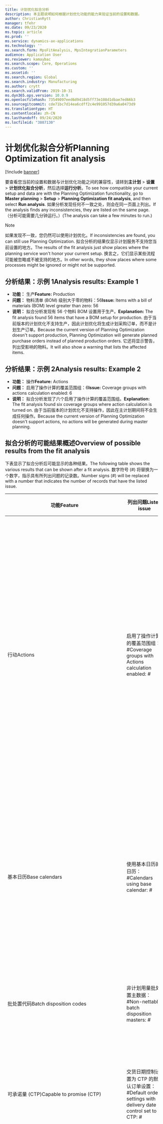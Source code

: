 ```yaml
---
title: 计划优化拟合分析
description: 本主题说明如何根据计划优化功能的能力来验证当前的设置和数据。
author: ChristianRytt
manager: tfehr
ms.date: 09/23/2020
ms.topic: article
ms.prod: ''
ms.service: dynamics-ax-applications
ms.technology: ''
ms.search.form: MpsFitAnalysis, MpsIntegrationParameters
audience: Application User
ms.reviewer: kamaybac
ms.search.scope: Core, Operations
ms.custom: ''
ms.assetid: ''
ms.search.region: Global
ms.search.industry: Manufacturing
ms.author: crytt
ms.search.validFrom: 2019-10-31
ms.dyn365.ops.version: 10.0.9
ms.openlocfilehash: 73549097eed6d9418d5ff73e108d1dbae7ed66b3
ms.sourcegitcommit: cde71bc7d14ea6cdff2c4e991057d39a6a0473d9
ms.translationtype: HT
ms.contentlocale: zh-CN
ms.lasthandoff: 09/24/2020
ms.locfileid: "3887130"
---
```

# <a name="planning-optimization-fit-analysis"></a><span data-ttu-id="8b7c4-103">计划优化拟合分析</span><span class="sxs-lookup"><span data-stu-id="8b7c4-103">Planning Optimization fit analysis</span></span>

[!include [banner](../../includes/banner.md)]

<span data-ttu-id="8b7c4-104">要查看您当前的设置和数据与计划优化功能之间的兼容性，请转到**主计划** \> **设置** \> **计划优化拟合分析**，然后选择**运行分析**。</span><span class="sxs-lookup"><span data-stu-id="8b7c4-104">To see how compatible your current setup and data are with the Planning Optimization functionality, go to **Master planning** \> **Setup** \> **Planning Optimization fit analysis**, and then select **Run analysis**.</span></span> <span data-ttu-id="8b7c4-105">如果分析发现任何不一致之处，则会在同一页面上列出。</span><span class="sxs-lookup"><span data-stu-id="8b7c4-105">If the analysis finds any inconsistencies, they are listed on the same page.</span></span> <span data-ttu-id="8b7c4-106">（分析可能需要几分钟运行。）</span><span class="sxs-lookup"><span data-stu-id="8b7c4-106">(The analysis can take a few minutes to run.)</span></span>

> [!NOTE]
> <span data-ttu-id="8b7c4-107">如果发现不一致，您仍然可以使用计划优化。</span><span class="sxs-lookup"><span data-stu-id="8b7c4-107">If inconsistencies are found, you can still use Planning Optimization.</span></span> <span data-ttu-id="8b7c4-108">拟合分析的结果仅显示计划服务不支持您当前设置的地方。</span><span class="sxs-lookup"><span data-stu-id="8b7c4-108">The results of the fit analysis just show places where the planning service won't honor your current setup.</span></span> <span data-ttu-id="8b7c4-109">换言之，它们显示某些流程可能被忽略或不被支持的地方。</span><span class="sxs-lookup"><span data-stu-id="8b7c4-109">In other words, they show places where some processes might be ignored or might not be supported.</span></span>

## <a name="analysis-results-example-1"></a><span data-ttu-id="8b7c4-110">分析结果：示例 1</span><span class="sxs-lookup"><span data-stu-id="8b7c4-110">Analysis results: Example 1</span></span>

- <span data-ttu-id="8b7c4-111">**功能：** 生产</span><span class="sxs-lookup"><span data-stu-id="8b7c4-111">**Feature:** Production</span></span>
- <span data-ttu-id="8b7c4-112">**问题：** 物料清单 (BOM) 级别大于零的物料：56</span><span class="sxs-lookup"><span data-stu-id="8b7c4-112">**Issue:** Items with a bill of materials (BOM) level greater than zero: 56</span></span>
- <span data-ttu-id="8b7c4-113">**说明：** 拟合分析发现有 56 个物料 BOM 设置用于生产。</span><span class="sxs-lookup"><span data-stu-id="8b7c4-113">**Explanation:** The fit analysis found 56 items that have a BOM setup for production.</span></span> <span data-ttu-id="8b7c4-114">由于当前版本的计划优化不支持生产，因此计划优化将生成计划采购订单，而不是计划生产订单。</span><span class="sxs-lookup"><span data-stu-id="8b7c4-114">Because the current version of Planning Optimization doesn't support production, Planning Optimization will generate planned purchase orders instead of planned production orders.</span></span> <span data-ttu-id="8b7c4-115">它还将显示警告，列出受影响的物料。</span><span class="sxs-lookup"><span data-stu-id="8b7c4-115">It will also show a warning that lists the affected items.</span></span>

## <a name="analysis-results-example-2"></a><span data-ttu-id="8b7c4-116">分析结果：示例 2</span><span class="sxs-lookup"><span data-stu-id="8b7c4-116">Analysis results: Example 2</span></span>

- <span data-ttu-id="8b7c4-117">**功能：** 操作</span><span class="sxs-lookup"><span data-stu-id="8b7c4-117">**Feature:** Actions</span></span>
- <span data-ttu-id="8b7c4-118">**问题：** 启用了操作计算的覆盖范围组：6</span><span class="sxs-lookup"><span data-stu-id="8b7c4-118">**Issue:** Coverage groups with actions calculation enabled: 6</span></span>
- <span data-ttu-id="8b7c4-119">**说明：** 拟合分析发现了六个启用了操作计算的覆盖范围组。</span><span class="sxs-lookup"><span data-stu-id="8b7c4-119">**Explanation:** The fit analysis found six coverage groups where action calculation is turned on.</span></span> <span data-ttu-id="8b7c4-120">由于当前版本的计划优化不支持操作，因此在主计划期间将不会生成任何操作。</span><span class="sxs-lookup"><span data-stu-id="8b7c4-120">Because the current version of Planning Optimization doesn't support actions, no actions will be generated during master planning.</span></span>

## <a name="overview-of-possible-results-from-the-fit-analysis"></a><span data-ttu-id="8b7c4-121">拟合分析的可能结果概述</span><span class="sxs-lookup"><span data-stu-id="8b7c4-121">Overview of possible results from the fit analysis</span></span>

<span data-ttu-id="8b7c4-122">下表显示了拟合分析后可能显示的各种结果。</span><span class="sxs-lookup"><span data-stu-id="8b7c4-122">The following table shows the various results that can be shown after a fit analysis.</span></span> <span data-ttu-id="8b7c4-123">数字符号 (_\#_) 将替换为一个数字，指示具有所列出问题的记录数。</span><span class="sxs-lookup"><span data-stu-id="8b7c4-123">Number signs (_\#_) will be replaced with a number that indicates the number of records that have the listed issue.</span></span>

| <span data-ttu-id="8b7c4-124">功能</span><span class="sxs-lookup"><span data-stu-id="8b7c4-124">Feature</span></span> | <span data-ttu-id="8b7c4-125">列出问题</span><span class="sxs-lookup"><span data-stu-id="8b7c4-125">Listed issue</span></span> | <span data-ttu-id="8b7c4-126">摘要</span><span class="sxs-lookup"><span data-stu-id="8b7c4-126">Explanation</span></span> | <span data-ttu-id="8b7c4-127">预期可用性</span><span class="sxs-lookup"><span data-stu-id="8b7c4-127">Expected availability</span></span> |
| --- | --- | --- | --- |
| <span data-ttu-id="8b7c4-128">行动</span><span class="sxs-lookup"><span data-stu-id="8b7c4-128">Actions</span></span> | <span data-ttu-id="8b7c4-129">启用了操作计算的覆盖范围组：_\#_</span><span class="sxs-lookup"><span data-stu-id="8b7c4-129">Coverage groups with Actions calculation enabled: _\#_</span></span> | <span data-ttu-id="8b7c4-130">此功能待定。</span><span class="sxs-lookup"><span data-stu-id="8b7c4-130">This feature is pending.</span></span> <span data-ttu-id="8b7c4-131">当前，无论此设置如何，启用计划优化后都不会在主计划期间生成操作。</span><span class="sxs-lookup"><span data-stu-id="8b7c4-131">Currently, actions aren't generated during master planning when Planning Optimization is enabled, regardless of this setting.</span></span> <span data-ttu-id="8b7c4-132">操作的主要目的是建议对现有订单进行的更改。</span><span class="sxs-lookup"><span data-stu-id="8b7c4-132">The main purpose of actions is to suggest changes to existing orders.</span></span> <span data-ttu-id="8b7c4-133">评估是否在您的业务流程中主动执行了操作，或者与订单相关的延迟信息是否足够。</span><span class="sxs-lookup"><span data-stu-id="8b7c4-133">Evaluate if actions are actively applied as part of your business processes or if the delay information related to the orders is sufficient.</span></span> | <span data-ttu-id="8b7c4-134">2021 年 10 月</span><span class="sxs-lookup"><span data-stu-id="8b7c4-134">October 2021</span></span> |
| <span data-ttu-id="8b7c4-135">基本日历</span><span class="sxs-lookup"><span data-stu-id="8b7c4-135">Base calendars</span></span> | <span data-ttu-id="8b7c4-136">使用基本日历的日历：_\#_</span><span class="sxs-lookup"><span data-stu-id="8b7c4-136">Calendars using base calendar: _\#_</span></span> | <span data-ttu-id="8b7c4-137">此功能待定。</span><span class="sxs-lookup"><span data-stu-id="8b7c4-137">This feature is pending.</span></span> <span data-ttu-id="8b7c4-138">当前，启用计划优化后将忽略基本日历。</span><span class="sxs-lookup"><span data-stu-id="8b7c4-138">Currently, the base calendar is ignored when Planning Optimization is enabled.</span></span> <span data-ttu-id="8b7c4-139">评估您的业务流程是否需要基本日历，或者日历中的直接设置是否足够。</span><span class="sxs-lookup"><span data-stu-id="8b7c4-139">Evaluate if the base calendar is needed for your business processes or if direct setup in calendars is sufficient.</span></span> | <span data-ttu-id="8b7c4-140">2021 年 4 月</span><span class="sxs-lookup"><span data-stu-id="8b7c4-140">April 2021</span></span> | 
| <span data-ttu-id="8b7c4-141">批处置代码</span><span class="sxs-lookup"><span data-stu-id="8b7c4-141">Batch disposition codes</span></span> | <span data-ttu-id="8b7c4-142">非计划用量批处置主数据：_\#_</span><span class="sxs-lookup"><span data-stu-id="8b7c4-142">Non-nettable batch disposition masters: _\#_</span></span> | <span data-ttu-id="8b7c4-143">此功能待定。</span><span class="sxs-lookup"><span data-stu-id="8b7c4-143">This feature is pending.</span></span> <span data-ttu-id="8b7c4-144">当前，启用计划优化后将忽略批处置代码。</span><span class="sxs-lookup"><span data-stu-id="8b7c4-144">Currently, batch disposition codes are ignored when Planning Optimization is enabled.</span></span> | <span data-ttu-id="8b7c4-145">2021 年 10 月</span><span class="sxs-lookup"><span data-stu-id="8b7c4-145">October 2021</span></span> |
| <span data-ttu-id="8b7c4-146">可承诺量 (CTP)</span><span class="sxs-lookup"><span data-stu-id="8b7c4-146">Capable to promise (CTP)</span></span> | <span data-ttu-id="8b7c4-147">交货日期控制设置为 CTP 的默认订单设置：_\#_</span><span class="sxs-lookup"><span data-stu-id="8b7c4-147">Default order settings with delivery date control set to CTP: _\#_</span></span> | <span data-ttu-id="8b7c4-148">此功能待定。</span><span class="sxs-lookup"><span data-stu-id="8b7c4-148">This feature is pending.</span></span> <span data-ttu-id="8b7c4-149">当前，无论此设置如何，启用计划优化后都会忽略 CTP。</span><span class="sxs-lookup"><span data-stu-id="8b7c4-149">Currently, CTP is ignored when Planning Optimization is enabled, regardless of this setting.</span></span> | <span data-ttu-id="8b7c4-150">2021 年 10 月</span><span class="sxs-lookup"><span data-stu-id="8b7c4-150">October 2021</span></span> |
| <span data-ttu-id="8b7c4-151">将静态计划复制到动态计划</span><span class="sxs-lookup"><span data-stu-id="8b7c4-151">Copy static to dynamic plan</span></span> | <span data-ttu-id="8b7c4-152">针对主计划参数启用了将静态计划复制到动态计划。</span><span class="sxs-lookup"><span data-stu-id="8b7c4-152">Copy of static to dynamic plan is enabled on the master planning parameters.</span></span> | <span data-ttu-id="8b7c4-153">无论此设置如何，计划优化都不会将静态计划复制到动态计划。</span><span class="sxs-lookup"><span data-stu-id="8b7c4-153">Planning Optimization doesn't copy the static plan to the dynamic plan, regardless of this setting.</span></span> <span data-ttu-id="8b7c4-154">通常，由于计划优化提供的速度和完全重新生成，此概念关系不大。</span><span class="sxs-lookup"><span data-stu-id="8b7c4-154">In general, this concept is less relevant because of the speed and complete regeneration that Planning Optimization provides.</span></span> <span data-ttu-id="8b7c4-155">如果使用两个或多个计划，则应为每个计划触发主计划。</span><span class="sxs-lookup"><span data-stu-id="8b7c4-155">If two or more plans are used, master planning should be triggered for each plan.</span></span> | <span data-ttu-id="8b7c4-156">2021 年 10 月</span><span class="sxs-lookup"><span data-stu-id="8b7c4-156">October 2021</span></span> |
| <span data-ttu-id="8b7c4-157">确认</span><span class="sxs-lookup"><span data-stu-id="8b7c4-157">Firming</span></span> | <span data-ttu-id="8b7c4-158">设置了自动固定时限的覆盖范围组：_\#_</span><span class="sxs-lookup"><span data-stu-id="8b7c4-158">Coverage groups with auto firming time fence set: _\#_</span></span> | <span data-ttu-id="8b7c4-159">在版本 10.0.7 及更高版本中，在完成主计划后，作为单独的确认批处理作业支持确认（前提是在[功能管理](../../../fin-ops-core/fin-ops/get-started/feature-management/feature-management-overview.md)中启用了_计划优化自动确认_功能）。</span><span class="sxs-lookup"><span data-stu-id="8b7c4-159">In version 10.0.7 and later, firming is supported as a separate firming batch job after master planning is completed (provided the _Auto-firming for Planning Optimization_ feature has been enabled in [feature management](../../../fin-ops-core/fin-ops/get-started/feature-management/feature-management-overview.md)).</span></span> <span data-ttu-id="8b7c4-160">请注意，计划优化的自动确认基于订单日期（开始日期），而不是需求日期（结束日期）。</span><span class="sxs-lookup"><span data-stu-id="8b7c4-160">Note that auto firming for Planning Optimization is based on the order date (start date), not the requirement date (end date).</span></span> <span data-ttu-id="8b7c4-161">此行为可确保计划订单的确认在到期时间发生，而不必在确认时限内包括提前期。</span><span class="sxs-lookup"><span data-stu-id="8b7c4-161">This behavior ensures that firming of planned orders occurs in due time, without having to include lead time in the firming time fence.</span></span> | <span data-ttu-id="8b7c4-162">受支持</span><span class="sxs-lookup"><span data-stu-id="8b7c4-162">Supported</span></span> |
| <span data-ttu-id="8b7c4-163">确认</span><span class="sxs-lookup"><span data-stu-id="8b7c4-163">Firming</span></span> | <span data-ttu-id="8b7c4-164">设置了自动固定的物料覆盖范围记录：_\#_</span><span class="sxs-lookup"><span data-stu-id="8b7c4-164">Item coverage records with auto firming set: _\#_</span></span> | <span data-ttu-id="8b7c4-165">在版本 10.0.7 及更高版本中，在完成主计划后，作为单独的确认批处理作业支持自动确认（前提是在[功能管理](../../../fin-ops-core/fin-ops/get-started/feature-management/feature-management-overview.md)中启用了_计划优化自动确认_功能）。</span><span class="sxs-lookup"><span data-stu-id="8b7c4-165">In version 10.0.7 and later, auto firming is supported as a separate firming batch job after master planning is completed (provided the _Auto-firming for Planning Optimization_ feature has been enabled in [feature management](../../../fin-ops-core/fin-ops/get-started/feature-management/feature-management-overview.md)).</span></span> <span data-ttu-id="8b7c4-166">请注意，计划优化的自动确认基于订单日期（开始日期），而不是需求日期（结束日期）。</span><span class="sxs-lookup"><span data-stu-id="8b7c4-166">Note that auto firming for Planning Optimization is based on the order date (start date), not the requirement date (end date).</span></span> <span data-ttu-id="8b7c4-167">此行为可确保计划订单的确认在到期时间发生，而不必在确认时限内包括提前期。</span><span class="sxs-lookup"><span data-stu-id="8b7c4-167">This behavior ensures that firming of planned orders occurs in due time, without having to include lead time in the firming time fence.</span></span> | <span data-ttu-id="8b7c4-168">受支持</span><span class="sxs-lookup"><span data-stu-id="8b7c4-168">Supported</span></span> |
| <span data-ttu-id="8b7c4-169">确认</span><span class="sxs-lookup"><span data-stu-id="8b7c4-169">Firming</span></span> | <span data-ttu-id="8b7c4-170">设置了自动固定的主计划：_\#_</span><span class="sxs-lookup"><span data-stu-id="8b7c4-170">Master plans with auto firming set: _\#_</span></span> | <span data-ttu-id="8b7c4-171">在版本 10.0.7 及更高版本中，在完成主计划后，作为单独的确认批处理作业支持自动确认（前提是在[功能管理](../../../fin-ops-core/fin-ops/get-started/feature-management/feature-management-overview.md)中启用了_计划优化自动确认_功能）。</span><span class="sxs-lookup"><span data-stu-id="8b7c4-171">In version 10.0.7 and later, auto firming is supported as a separate firming batch job after master planning is completed (provided the _Auto-firming for Planning Optimization_ feature has been enabled in [feature management](../../../fin-ops-core/fin-ops/get-started/feature-management/feature-management-overview.md)).</span></span> <span data-ttu-id="8b7c4-172">请注意，计划优化的自动确认基于订单日期（开始日期），而不是需求日期（结束日期）。</span><span class="sxs-lookup"><span data-stu-id="8b7c4-172">Note that auto firming for Planning Optimization is based on the order date (start date), not the requirement date (end date).</span></span> <span data-ttu-id="8b7c4-173">此行为可确保计划订单的确认在到期时间发生，而不必在确认时限内包括提前期。</span><span class="sxs-lookup"><span data-stu-id="8b7c4-173">This behavior ensures that firming of planned orders occurs in due time, without having to include lead time in the firming time fence.</span></span> | <span data-ttu-id="8b7c4-174">受支持</span><span class="sxs-lookup"><span data-stu-id="8b7c4-174">Supported</span></span> |
| <span data-ttu-id="8b7c4-175">FitAnalysisPlanningItems</span><span class="sxs-lookup"><span data-stu-id="8b7c4-175">FitAnalysisPlanningItems</span></span> | <span data-ttu-id="8b7c4-176">计划物料：_\#_</span><span class="sxs-lookup"><span data-stu-id="8b7c4-176">Planning Items: _\#_</span></span> | <span data-ttu-id="8b7c4-177">此功能待定。</span><span class="sxs-lookup"><span data-stu-id="8b7c4-177">This feature is pending.</span></span> <span data-ttu-id="8b7c4-178">当前，启用计划优化后，计划物料的处理与常规物料一样。</span><span class="sxs-lookup"><span data-stu-id="8b7c4-178">Currently, planning items are handled like regular items when Planning Optimization is enabled.</span></span> | <span data-ttu-id="8b7c4-179">2021 年 10 月</span><span class="sxs-lookup"><span data-stu-id="8b7c4-179">October 2021</span></span> |
| <span data-ttu-id="8b7c4-180">预测</span><span class="sxs-lookup"><span data-stu-id="8b7c4-180">Forecast</span></span> | <span data-ttu-id="8b7c4-181">启用了“包括内部公司订单”的覆盖范围组：_\#_</span><span class="sxs-lookup"><span data-stu-id="8b7c4-181">Coverage groups with "Include intercompany orders" enabled: _\#_</span></span> | <span data-ttu-id="8b7c4-182">此功能待定。</span><span class="sxs-lookup"><span data-stu-id="8b7c4-182">This feature is pending.</span></span> <span data-ttu-id="8b7c4-183">当前，无论此设置如何，启用计划优化后主计划都不包括下游计划需求。</span><span class="sxs-lookup"><span data-stu-id="8b7c4-183">Currently, master planning doesn't include downstream planned demand when Planning Optimization is enabled, regardless of this setting.</span></span> <span data-ttu-id="8b7c4-184">请注意，已下达/确认的订单仍可与常规内部公司功能一起使用，将覆盖大多数情况。</span><span class="sxs-lookup"><span data-stu-id="8b7c4-184">Note that released/firmed orders still work with the regular intercompany functionality and will cover most scenarios.</span></span> | <span data-ttu-id="8b7c4-185">2020 年 10 月</span><span class="sxs-lookup"><span data-stu-id="8b7c4-185">October 2020</span></span> |
| <span data-ttu-id="8b7c4-186">预测</span><span class="sxs-lookup"><span data-stu-id="8b7c4-186">Forecast</span></span> | <span data-ttu-id="8b7c4-187">“预测减少依据”设置为与“订单”不同的值的覆盖范围组：_\#_</span><span class="sxs-lookup"><span data-stu-id="8b7c4-187">Coverage groups with "Reduce forecast by" setting set to a value different than "Orders": _\#_</span></span> | <span data-ttu-id="8b7c4-188">默认情况下，无论此设置如何，计划优化都会对订单使用“预测减少依据”。</span><span class="sxs-lookup"><span data-stu-id="8b7c4-188">By default, Planning Optimization uses "Reduce forecast by" for orders, regardless of this setting.</span></span> | <span data-ttu-id="8b7c4-189">2020 年 10 月</span><span class="sxs-lookup"><span data-stu-id="8b7c4-189">October 2020</span></span> |
| <span data-ttu-id="8b7c4-190">预测</span><span class="sxs-lookup"><span data-stu-id="8b7c4-190">Forecast</span></span> | <span data-ttu-id="8b7c4-191">具有子模型的预测模型：_\#_</span><span class="sxs-lookup"><span data-stu-id="8b7c4-191">Forecast models with sub models: _\#_</span></span> | <span data-ttu-id="8b7c4-192">此功能待定。</span><span class="sxs-lookup"><span data-stu-id="8b7c4-192">This feature is pending.</span></span> <span data-ttu-id="8b7c4-193">当前，启用计划优化后，不支持使用子模型的预测。</span><span class="sxs-lookup"><span data-stu-id="8b7c4-193">Currently, forecasts that use sub-models aren't supported when Planning Optimization is enabled.</span></span> <span data-ttu-id="8b7c4-194">无论此设置如何，都将忽略。</span><span class="sxs-lookup"><span data-stu-id="8b7c4-194">They will be ignored, regardless of this setting.</span></span> | <span data-ttu-id="8b7c4-195">2021 年 4 月</span><span class="sxs-lookup"><span data-stu-id="8b7c4-195">April 2021</span></span> |
| <span data-ttu-id="8b7c4-196">预测</span><span class="sxs-lookup"><span data-stu-id="8b7c4-196">Forecast</span></span> | <span data-ttu-id="8b7c4-197">启用了“包括供应预测”的主计划：_\#_</span><span class="sxs-lookup"><span data-stu-id="8b7c4-197">Master plans with "Include supply forecast" enabled: _\#_</span></span> | <span data-ttu-id="8b7c4-198">此功能待定。</span><span class="sxs-lookup"><span data-stu-id="8b7c4-198">This feature is pending.</span></span> <span data-ttu-id="8b7c4-199">当前，启用计划优化后，不支持供应预测。</span><span class="sxs-lookup"><span data-stu-id="8b7c4-199">Currently, supply forecasts aren't supported when Planning Optimization is enabled.</span></span> <span data-ttu-id="8b7c4-200">无论此设置如何，都将忽略。</span><span class="sxs-lookup"><span data-stu-id="8b7c4-200">They will be ignored, regardless of this setting.</span></span> | <span data-ttu-id="8b7c4-201">2021 年 10 月</span><span class="sxs-lookup"><span data-stu-id="8b7c4-201">October 2021</span></span> |
| <span data-ttu-id="8b7c4-202">锁定时限</span><span class="sxs-lookup"><span data-stu-id="8b7c4-202">Freeze time fence</span></span> | <span data-ttu-id="8b7c4-203">设置了锁定时限的覆盖范围组：_\#_</span><span class="sxs-lookup"><span data-stu-id="8b7c4-203">Coverage groups with freeze time fence set: _\#_</span></span> | <span data-ttu-id="8b7c4-204">锁定时限不常使用，目前没有计划将其包含在内用于计划优化。</span><span class="sxs-lookup"><span data-stu-id="8b7c4-204">The freeze time fence isn't often used, and there are currently no plans to include it for Planning Optimization.</span></span> <span data-ttu-id="8b7c4-205">当前，无论此设置如何，启用计划优化后都会忽略锁定时限设置。</span><span class="sxs-lookup"><span data-stu-id="8b7c4-205">Currently, the freeze time fence setup is ignored when Planning Optimization is enabled, regardless of this setting.</span></span> | <span data-ttu-id="8b7c4-206">无</span><span class="sxs-lookup"><span data-stu-id="8b7c4-206">N/A</span></span> |
| <span data-ttu-id="8b7c4-207">锁定时限</span><span class="sxs-lookup"><span data-stu-id="8b7c4-207">Freeze time fence</span></span> | <span data-ttu-id="8b7c4-208">设置了锁定时限的物料覆盖范围记录：_\#_</span><span class="sxs-lookup"><span data-stu-id="8b7c4-208">Item coverage records with freeze time fence set: _\#_</span></span> | <span data-ttu-id="8b7c4-209">锁定时限不常使用，目前没有计划将其包含在内用于计划优化。</span><span class="sxs-lookup"><span data-stu-id="8b7c4-209">The freeze time fence isn't often used, and there are currently no plans to include it for Planning Optimization.</span></span> <span data-ttu-id="8b7c4-210">当前，无论此设置如何，启用计划优化后都会忽略锁定时限设置。</span><span class="sxs-lookup"><span data-stu-id="8b7c4-210">Currently, the freeze time fence setup is ignored when Planning Optimization is enabled, regardless of this setting.</span></span> | <span data-ttu-id="8b7c4-211">无</span><span class="sxs-lookup"><span data-stu-id="8b7c4-211">N/A</span></span> |
| <span data-ttu-id="8b7c4-212">锁定时限</span><span class="sxs-lookup"><span data-stu-id="8b7c4-212">Freeze time fence</span></span> | <span data-ttu-id="8b7c4-213">设置了锁定时限的主计划：_\#_</span><span class="sxs-lookup"><span data-stu-id="8b7c4-213">Master plans with freeze time fence set: _\#_</span></span> | <span data-ttu-id="8b7c4-214">锁定时限不常使用，目前没有计划将其包含在内用于计划优化。</span><span class="sxs-lookup"><span data-stu-id="8b7c4-214">The freeze time fence isn't often used, and there are currently no plans to include it for Planning Optimization.</span></span> <span data-ttu-id="8b7c4-215">当前，无论此设置如何，启用计划优化后都会忽略锁定时限设置。</span><span class="sxs-lookup"><span data-stu-id="8b7c4-215">Currently, the freeze time fence setup is ignored when Planning Optimization is enabled, regardless of this setting.</span></span> | <span data-ttu-id="8b7c4-216">无</span><span class="sxs-lookup"><span data-stu-id="8b7c4-216">N/A</span></span> |
| <span data-ttu-id="8b7c4-217">内部公司</span><span class="sxs-lookup"><span data-stu-id="8b7c4-217">Intercompany</span></span> | <span data-ttu-id="8b7c4-218">包括计划的下游需求的主计划：_\#_</span><span class="sxs-lookup"><span data-stu-id="8b7c4-218">Master plans including planned downstream demand: _\#_</span></span> | <span data-ttu-id="8b7c4-219">此功能待定。</span><span class="sxs-lookup"><span data-stu-id="8b7c4-219">This feature is pending.</span></span> <span data-ttu-id="8b7c4-220">当前，无论此设置如何，启用计划优化后主计划都不包括下游计划需求。</span><span class="sxs-lookup"><span data-stu-id="8b7c4-220">Currently, master planning doesn't include downstream planned demand when Planning Optimization is enabled, regardless of this setting.</span></span> <span data-ttu-id="8b7c4-221">请注意，已下达/确认的订单仍可与一般内部公司功能一起使用，将覆盖大多数情况。</span><span class="sxs-lookup"><span data-stu-id="8b7c4-221">Note that released/firmed orders still work with the normal intercompany functionality and will cover most scenarios.</span></span> | <span data-ttu-id="8b7c4-222">2020 年 10 月</span><span class="sxs-lookup"><span data-stu-id="8b7c4-222">October 2020</span></span> |
| <span data-ttu-id="8b7c4-223">看板</span><span class="sxs-lookup"><span data-stu-id="8b7c4-223">Kanban</span></span> | <span data-ttu-id="8b7c4-224">具有计划的看板订单类型的物料覆盖范围记录：_\#_</span><span class="sxs-lookup"><span data-stu-id="8b7c4-224">Item coverage records with planned order type kanban: _\#_</span></span> | <span data-ttu-id="8b7c4-225">此功能待定。</span><span class="sxs-lookup"><span data-stu-id="8b7c4-225">This feature is pending.</span></span> <span data-ttu-id="8b7c4-226">当前，启用计划优化后，将忽略设置为看板的物料覆盖范围。</span><span class="sxs-lookup"><span data-stu-id="8b7c4-226">Currently, item coverage that is set to kanban will be ignored when Planning Optimization is enabled.</span></span> <span data-ttu-id="8b7c4-227">看板计划订单类型将在主计划期间创建警告，并将创建计划采购订单来满足相关需求。</span><span class="sxs-lookup"><span data-stu-id="8b7c4-227">The kanban planned order type will create a warning during master planning, and planned purchase orders will be created to cover the related demand.</span></span> | <span data-ttu-id="8b7c4-228">2021 年 10 月</span><span class="sxs-lookup"><span data-stu-id="8b7c4-228">October 2021</span></span> |
| <span data-ttu-id="8b7c4-229">看板</span><span class="sxs-lookup"><span data-stu-id="8b7c4-229">Kanban</span></span> | <span data-ttu-id="8b7c4-230">具有默认的看板订单类型的物料：_\#_</span><span class="sxs-lookup"><span data-stu-id="8b7c4-230">Items with default order type kanban: _\#_</span></span> | <span data-ttu-id="8b7c4-231">当前，启用计划优化后，将忽略设置为看板的默认订单类型。</span><span class="sxs-lookup"><span data-stu-id="8b7c4-231">Currently, a default order type that is set to kanban will be ignored when Planning Optimization is enabled.</span></span> <span data-ttu-id="8b7c4-232">看板默认订单类型将在主计划期间创建警告，并将创建计划采购订单来满足相关需求。</span><span class="sxs-lookup"><span data-stu-id="8b7c4-232">The kanban default order type will create a warning during master planning, and planned purchase orders will be created to cover the related demand.</span></span> | <span data-ttu-id="8b7c4-233">2021 年 10 月</span><span class="sxs-lookup"><span data-stu-id="8b7c4-233">October 2021</span></span> |
| <span data-ttu-id="8b7c4-234">产品生命周期状态</span><span class="sxs-lookup"><span data-stu-id="8b7c4-234">Product lifecycle state</span></span>   | <span data-ttu-id="8b7c4-235">产品生命周期状态对于计划无效：_\#_</span><span class="sxs-lookup"><span data-stu-id="8b7c4-235">Product lifecycle states not active for planning: _\#_</span></span> | <span data-ttu-id="8b7c4-236">这是一项待定功能。</span><span class="sxs-lookup"><span data-stu-id="8b7c4-236">This is a pending feature.</span></span> <span data-ttu-id="8b7c4-237">当前，启用 Planning Optimization 后，产品生命周期状态会被忽略。</span><span class="sxs-lookup"><span data-stu-id="8b7c4-237">Currently the Product lifecycle state is ignored with Planning Optimization enabled.</span></span> <span data-ttu-id="8b7c4-238">您可以调整计划级别产品筛选器，以避免包括针对计划禁用了产品生命周期状态的产品。</span><span class="sxs-lookup"><span data-stu-id="8b7c4-238">You can adjust the plan level product filter to avoid including products where product lifecycle state is disabled for planning.</span></span> | <span data-ttu-id="8b7c4-239">2020 年 10 月</span><span class="sxs-lookup"><span data-stu-id="8b7c4-239">October 2020</span></span> |
| <span data-ttu-id="8b7c4-240">生产</span><span class="sxs-lookup"><span data-stu-id="8b7c4-240">Production</span></span> | <span data-ttu-id="8b7c4-241">具有舍入或多个设置的物料清单行：_\#_</span><span class="sxs-lookup"><span data-stu-id="8b7c4-241">BOM lines with rounding or multiple setup: _\#_</span></span> | <span data-ttu-id="8b7c4-242">此功能待定。</span><span class="sxs-lookup"><span data-stu-id="8b7c4-242">This feature is pending.</span></span> <span data-ttu-id="8b7c4-243">当前，无论此设置如何，在启用计划优化后，物料清单行上的舍入和多个设置都将被忽略。</span><span class="sxs-lookup"><span data-stu-id="8b7c4-243">Currently, rounding and multiple setups are ignored on BOM lines when Planning Optimization is enabled, regardless of this setting.</span></span> | <span data-ttu-id="8b7c4-244">2021 年 4 月</span><span class="sxs-lookup"><span data-stu-id="8b7c4-244">April 2021</span></span> |
| <span data-ttu-id="8b7c4-245">生产</span><span class="sxs-lookup"><span data-stu-id="8b7c4-245">Production</span></span> | <span data-ttu-id="8b7c4-246">具有配方度量的物料清单/配方行：_\#_</span><span class="sxs-lookup"><span data-stu-id="8b7c4-246">BOM/formula lines with formula measurement: _\#_</span></span> | <span data-ttu-id="8b7c4-247">此功能待定。</span><span class="sxs-lookup"><span data-stu-id="8b7c4-247">This feature is pending.</span></span> <span data-ttu-id="8b7c4-248">当前，无论此设置如何，在启用计划优化后，物料清单和配方行上的配方度量都将被忽略。</span><span class="sxs-lookup"><span data-stu-id="8b7c4-248">Currently, formula measurement is ignored on BOM and formula lines when Planning Optimization is enabled, regardless of this setting.</span></span> | <span data-ttu-id="8b7c4-249">2021 年 10 月</span><span class="sxs-lookup"><span data-stu-id="8b7c4-249">October 2021</span></span> |
| <span data-ttu-id="8b7c4-250">生产</span><span class="sxs-lookup"><span data-stu-id="8b7c4-250">Production</span></span> | <span data-ttu-id="8b7c4-251">具有物料替换的物料清单/配方行(计划组)：_\#_</span><span class="sxs-lookup"><span data-stu-id="8b7c4-251">BOM/formula lines with item substitution (plan groups): _\#_</span></span> | <span data-ttu-id="8b7c4-252">此功能待定。</span><span class="sxs-lookup"><span data-stu-id="8b7c4-252">This feature is pending.</span></span> <span data-ttu-id="8b7c4-253">当前，无论此设置如何，在启用计划优化后，物料清单和配方行上的物料替换（计划组）都将被忽略。</span><span class="sxs-lookup"><span data-stu-id="8b7c4-253">Currently, item substitution (plan groups) is ignored on BOM and formula lines when Planning Optimization is enabled, regardless of this setting.</span></span> | <span data-ttu-id="8b7c4-254">2021 年 10 月</span><span class="sxs-lookup"><span data-stu-id="8b7c4-254">October 2021</span></span> |
| <span data-ttu-id="8b7c4-255">生产</span><span class="sxs-lookup"><span data-stu-id="8b7c4-255">Production</span></span> | <span data-ttu-id="8b7c4-256">具有负数量的物料清单/配方行：_\#_</span><span class="sxs-lookup"><span data-stu-id="8b7c4-256">BOM/formula lines with negative quantity: _\#_</span></span> | <span data-ttu-id="8b7c4-257">此功能待定。</span><span class="sxs-lookup"><span data-stu-id="8b7c4-257">This feature is pending.</span></span> <span data-ttu-id="8b7c4-258">启用计划优化后，具有负数量的物料清单和配方行将包括在内且数量为 0（零），并将发出警告。</span><span class="sxs-lookup"><span data-stu-id="8b7c4-258">BOM and formula lines that have negative quantity will be included with a quantity of 0 (zero) and a warning will be issued when Planning Optimization is enabled.</span></span> <span data-ttu-id="8b7c4-259">更新主数据以避免触发警告。</span><span class="sxs-lookup"><span data-stu-id="8b7c4-259">Update master data to avoid warnings.</span></span> | <span data-ttu-id="8b7c4-260">2021 年 10 月</span><span class="sxs-lookup"><span data-stu-id="8b7c4-260">October 2021</span></span> |
| <span data-ttu-id="8b7c4-261">生产</span><span class="sxs-lookup"><span data-stu-id="8b7c4-261">Production</span></span> | <span data-ttu-id="8b7c4-262">具有资源消耗量的物料清单/配方行：_\#_</span><span class="sxs-lookup"><span data-stu-id="8b7c4-262">BOM/formula lines with resource consumption: _\#_</span></span> | <span data-ttu-id="8b7c4-263">此功能待定。</span><span class="sxs-lookup"><span data-stu-id="8b7c4-263">This feature is pending.</span></span> <span data-ttu-id="8b7c4-264">当前，启用计划优化后，将忽略具有资源消耗量的物料清单和配方行。</span><span class="sxs-lookup"><span data-stu-id="8b7c4-264">Currently, BOM and formula lines that have resource consumption are ignored when Planning Optimization is enabled.</span></span> <span data-ttu-id="8b7c4-265">支持此功能后，物料要求将设置为生产开始日期。</span><span class="sxs-lookup"><span data-stu-id="8b7c4-265">When this feature is supported, the material requirement will be set to the production start date.</span></span> <span data-ttu-id="8b7c4-266">在支持此功能之前，不会为标有资源消耗标志的物料生成要求。</span><span class="sxs-lookup"><span data-stu-id="8b7c4-266">Until this feature is supported, requirements will not be generated for materials that are marked with a resource consumption flag.</span></span> | <span data-ttu-id="8b7c4-267">2021 年 4 月</span><span class="sxs-lookup"><span data-stu-id="8b7c4-267">April 2021</span></span> |
| <span data-ttu-id="8b7c4-268">生产</span><span class="sxs-lookup"><span data-stu-id="8b7c4-268">Production</span></span> | <span data-ttu-id="8b7c4-269">具有步骤消耗量的物料清单/配方行：_\#_</span><span class="sxs-lookup"><span data-stu-id="8b7c4-269">BOM/formula lines with step consumption: _\#_</span></span> | <span data-ttu-id="8b7c4-270">此功能待定。</span><span class="sxs-lookup"><span data-stu-id="8b7c4-270">This feature is pending.</span></span> <span data-ttu-id="8b7c4-271">当前，启用计划优化后，将忽略物料清单和配方行上的步骤消耗量。</span><span class="sxs-lookup"><span data-stu-id="8b7c4-271">Currently, step consumption is ignored on BOM and formula lines when Planning Optimization is enabled.</span></span> | <span data-ttu-id="8b7c4-272">2021 年 10 月</span><span class="sxs-lookup"><span data-stu-id="8b7c4-272">October 2021</span></span> |
| <span data-ttu-id="8b7c4-273">生产</span><span class="sxs-lookup"><span data-stu-id="8b7c4-273">Production</span></span> | <span data-ttu-id="8b7c4-274">定义了固定损耗或可变损耗的物料清单：_\#_</span><span class="sxs-lookup"><span data-stu-id="8b7c4-274">BOMs with constant scrap or variable scrap defined: _\#_</span></span> | <span data-ttu-id="8b7c4-275">此功能待定。</span><span class="sxs-lookup"><span data-stu-id="8b7c4-275">This feature is pending.</span></span> <span data-ttu-id="8b7c4-276">当前，启用计划优化后，将忽略物料清单上定义的固定损耗和可变损耗。</span><span class="sxs-lookup"><span data-stu-id="8b7c4-276">Currently, constant scrap and variable scrap that are defined on BOMs are ignored when Planning Optimization is enabled.</span></span> | <span data-ttu-id="8b7c4-277">2021 年 10 月</span><span class="sxs-lookup"><span data-stu-id="8b7c4-277">October 2021</span></span> |
| <span data-ttu-id="8b7c4-278">生产</span><span class="sxs-lookup"><span data-stu-id="8b7c4-278">Production</span></span> | <span data-ttu-id="8b7c4-279">具有转包的物料清单：_\#_</span><span class="sxs-lookup"><span data-stu-id="8b7c4-279">BOMs with subcontracting: _\#_</span></span> | <span data-ttu-id="8b7c4-280">此功能待定。</span><span class="sxs-lookup"><span data-stu-id="8b7c4-280">This feature is pending.</span></span> <span data-ttu-id="8b7c4-281">当前，无论此设置如何，启用计划优化后都会忽略物料清单上的转包设置。</span><span class="sxs-lookup"><span data-stu-id="8b7c4-281">Currently, the subcontracting setup on BOMs is ignored when Planning Optimization is enabled, regardless of this setting.</span></span> | <span data-ttu-id="8b7c4-282">2021 年 10 月</span><span class="sxs-lookup"><span data-stu-id="8b7c4-282">October 2021</span></span> |
| <span data-ttu-id="8b7c4-283">生产</span><span class="sxs-lookup"><span data-stu-id="8b7c4-283">Production</span></span> | <span data-ttu-id="8b7c4-284">不带站点的物料清单：_\#_</span><span class="sxs-lookup"><span data-stu-id="8b7c4-284">BOMs without a site: _\#_</span></span> | <span data-ttu-id="8b7c4-285">此功能待定。</span><span class="sxs-lookup"><span data-stu-id="8b7c4-285">This feature is pending.</span></span> <span data-ttu-id="8b7c4-286">当前，启用计划优化后将忽略不带站点的物料清单。</span><span class="sxs-lookup"><span data-stu-id="8b7c4-286">Currently, BOMs without a site are ignored when Planning Optimization is enabled.</span></span> | <span data-ttu-id="8b7c4-287">2020 年 10 月</span><span class="sxs-lookup"><span data-stu-id="8b7c4-287">October 2020</span></span> |
| <span data-ttu-id="8b7c4-288">生产</span><span class="sxs-lookup"><span data-stu-id="8b7c4-288">Production</span></span> | <span data-ttu-id="8b7c4-289">定义了特定物料清单或工艺路线要求的需求：_\#_</span><span class="sxs-lookup"><span data-stu-id="8b7c4-289">Demand with specific BOM or route requirements defined: _\#_</span></span> | <span data-ttu-id="8b7c4-290">此功能待定。</span><span class="sxs-lookup"><span data-stu-id="8b7c4-290">This feature is pending.</span></span> <span data-ttu-id="8b7c4-291">当前，启用计划优化后，将忽略需求中定义的特定物料清单或工艺路线要求（如销售订单上的下级物料清单或下级工艺路线）。</span><span class="sxs-lookup"><span data-stu-id="8b7c4-291">Currently, the specific BOM or route requirements that are defined on the demand (such as a sub-BOM or sub-route on a sales order) are ignored when Planning Optimization is enabled.</span></span> <span data-ttu-id="8b7c4-292">无论此设置如何，都将使用标准物料清单或工艺路线。</span><span class="sxs-lookup"><span data-stu-id="8b7c4-292">The standard BOM or route will be used, regardless of this setting.</span></span> | <span data-ttu-id="8b7c4-293">2021 年 10 月</span><span class="sxs-lookup"><span data-stu-id="8b7c4-293">October 2021</span></span> |
| <span data-ttu-id="8b7c4-294">生产</span><span class="sxs-lookup"><span data-stu-id="8b7c4-294">Production</span></span> | <span data-ttu-id="8b7c4-295">具有联产品/副产品的配方版本：_\#_</span><span class="sxs-lookup"><span data-stu-id="8b7c4-295">Formula versions with Co/By products: _\#_</span></span> | <span data-ttu-id="8b7c4-296">此功能待定。</span><span class="sxs-lookup"><span data-stu-id="8b7c4-296">This feature is pending.</span></span> <span data-ttu-id="8b7c4-297">当前，启用计划优化后，与配方版本关联的联产品和副产品将被忽略。</span><span class="sxs-lookup"><span data-stu-id="8b7c4-297">Currently, co-products and by-products that are associated with the formula version are ignored when Planning Optimization is enabled.</span></span> | <span data-ttu-id="8b7c4-298">2021 年 10 月</span><span class="sxs-lookup"><span data-stu-id="8b7c4-298">October 2021</span></span> |
| <span data-ttu-id="8b7c4-299">生产</span><span class="sxs-lookup"><span data-stu-id="8b7c4-299">Production</span></span> | <span data-ttu-id="8b7c4-300">具有产出的配方版本：_\#_</span><span class="sxs-lookup"><span data-stu-id="8b7c4-300">Formula versions with Yield: _\#_</span></span> | <span data-ttu-id="8b7c4-301">此功能待定。</span><span class="sxs-lookup"><span data-stu-id="8b7c4-301">This feature is pending.</span></span> <span data-ttu-id="8b7c4-302">当前，启用计划优化后，与配方版本关联的产出将被忽略。</span><span class="sxs-lookup"><span data-stu-id="8b7c4-302">Currently, yield that is associated with the formula version is ignored when Planning Optimization is enabled.</span></span> | <span data-ttu-id="8b7c4-303">2021 年 10 月</span><span class="sxs-lookup"><span data-stu-id="8b7c4-303">October 2021</span></span> |
| <span data-ttu-id="8b7c4-304">生产</span><span class="sxs-lookup"><span data-stu-id="8b7c4-304">Production</span></span> | <span data-ttu-id="8b7c4-305">包括先后顺序的计划：_\#_</span><span class="sxs-lookup"><span data-stu-id="8b7c4-305">Plans including sequencing: _\#_</span></span> | <span data-ttu-id="8b7c4-306">此功能待定。</span><span class="sxs-lookup"><span data-stu-id="8b7c4-306">This feature is pending.</span></span> <span data-ttu-id="8b7c4-307">当前，无论此设置如何，启用计划优化后都会忽略先后顺序。</span><span class="sxs-lookup"><span data-stu-id="8b7c4-307">Currently, sequencing is ignored when Planning Optimization is enabled, regardless of this setting.</span></span> | <span data-ttu-id="8b7c4-308">2021 年 10 月</span><span class="sxs-lookup"><span data-stu-id="8b7c4-308">October 2021</span></span> |
| <span data-ttu-id="8b7c4-309">生产</span><span class="sxs-lookup"><span data-stu-id="8b7c4-309">Production</span></span> | <span data-ttu-id="8b7c4-310">已下达的尚未开始的生产订单(计划的开始时间早于今日)：_\#_</span><span class="sxs-lookup"><span data-stu-id="8b7c4-310">Released production orders that are not started, where scheduled start is earlier than today: _\#_</span></span> | <span data-ttu-id="8b7c4-311">此功能待定。</span><span class="sxs-lookup"><span data-stu-id="8b7c4-311">This feature is pending.</span></span> <span data-ttu-id="8b7c4-312">当前，如果生产订单延迟，主计划将假定它将在今天完成。</span><span class="sxs-lookup"><span data-stu-id="8b7c4-312">Currently, if a production order is delayed, then master planning will assume that it will be completed today.</span></span> <span data-ttu-id="8b7c4-313">这与交货日期在过去但尚未完成的已下达生产订单有关。</span><span class="sxs-lookup"><span data-stu-id="8b7c4-313">This is relevant for released production orders where a delivery date is in the past, but it has not been completed yet.</span></span> | <span data-ttu-id="8b7c4-314">2021 年 10 月</span><span class="sxs-lookup"><span data-stu-id="8b7c4-314">October 2021</span></span> |
| <span data-ttu-id="8b7c4-315">生产</span><span class="sxs-lookup"><span data-stu-id="8b7c4-315">Production</span></span> | <span data-ttu-id="8b7c4-316">使用有限产能计划的资源：_\#_</span><span class="sxs-lookup"><span data-stu-id="8b7c4-316">Resources scheduled with finite capacity: _\#_</span></span> | <span data-ttu-id="8b7c4-317">此功能待定。</span><span class="sxs-lookup"><span data-stu-id="8b7c4-317">This feature is pending.</span></span> <span data-ttu-id="8b7c4-318">当前，启用计划优化后，将忽略使用有限产能计划的资源。</span><span class="sxs-lookup"><span data-stu-id="8b7c4-318">Currently, resources that are scheduled with finite capacity are ignored when Planning Optimization is enabled.</span></span> <span data-ttu-id="8b7c4-319">计划根据产品的默认提前期完成。</span><span class="sxs-lookup"><span data-stu-id="8b7c4-319">Scheduling is done based on the default lead time from the product.</span></span> | <span data-ttu-id="8b7c4-320">2021 年 4 月</span><span class="sxs-lookup"><span data-stu-id="8b7c4-320">April 2021</span></span> |
| <span data-ttu-id="8b7c4-321">生产</span><span class="sxs-lookup"><span data-stu-id="8b7c4-321">Production</span></span> | <span data-ttu-id="8b7c4-322">计划中使用的路线：_\#_</span><span class="sxs-lookup"><span data-stu-id="8b7c4-322">Routes used in planning: _\#_</span></span> | <span data-ttu-id="8b7c4-323">此功能待定。</span><span class="sxs-lookup"><span data-stu-id="8b7c4-323">This feature is pending.</span></span> <span data-ttu-id="8b7c4-324">当前，启用计划优化后将忽略路线。</span><span class="sxs-lookup"><span data-stu-id="8b7c4-324">Currently, routes are ignored when Planning Optimization is enabled.</span></span> <span data-ttu-id="8b7c4-325">将使用产品的默认提前期。</span><span class="sxs-lookup"><span data-stu-id="8b7c4-325">The default lead time from the product is used.</span></span> | <span data-ttu-id="8b7c4-326">2021 年 4 月</span><span class="sxs-lookup"><span data-stu-id="8b7c4-326">April 2021</span></span> |
| <span data-ttu-id="8b7c4-327">生产</span><span class="sxs-lookup"><span data-stu-id="8b7c4-327">Production</span></span> | <span data-ttu-id="8b7c4-328">使用分解的销售订单行预留：_\#_</span><span class="sxs-lookup"><span data-stu-id="8b7c4-328">Sales line reservation using explosion: _\#_</span></span> | <span data-ttu-id="8b7c4-329">启用计划优化后，将不支持使用分解的销售订单行预留。</span><span class="sxs-lookup"><span data-stu-id="8b7c4-329">Sales line reservation that uses explosion isn't supported when Planning Optimization is enabled.</span></span> | <span data-ttu-id="8b7c4-330">2021 年 10 月</span><span class="sxs-lookup"><span data-stu-id="8b7c4-330">October 2021</span></span> |
| <span data-ttu-id="8b7c4-331">生产</span><span class="sxs-lookup"><span data-stu-id="8b7c4-331">Production</span></span> | <span data-ttu-id="8b7c4-332">使用生产订单分解的计划：_\#_</span><span class="sxs-lookup"><span data-stu-id="8b7c4-332">Scheduling with explosion of production orders: _\#_</span></span> | <span data-ttu-id="8b7c4-333">启用计划优化后，将不支持使用生产订单分解的计划。</span><span class="sxs-lookup"><span data-stu-id="8b7c4-333">Scheduling that uses explosion of production orders isn't supported when Planning Optimization is enabled.</span></span> <span data-ttu-id="8b7c4-334">生产订单可以单独计划。</span><span class="sxs-lookup"><span data-stu-id="8b7c4-334">Production orders can be scheduled individually.</span></span> | <span data-ttu-id="8b7c4-335">2021 年 10 月</span><span class="sxs-lookup"><span data-stu-id="8b7c4-335">October 2021</span></span> |
| <span data-ttu-id="8b7c4-336">询价</span><span class="sxs-lookup"><span data-stu-id="8b7c4-336">Request for quotations</span></span> | <span data-ttu-id="8b7c4-337">启用了询价的主计划：_\#_</span><span class="sxs-lookup"><span data-stu-id="8b7c4-337">Master plans with request for quotations enabled: _\#_</span></span> | <span data-ttu-id="8b7c4-338">此功能待定。</span><span class="sxs-lookup"><span data-stu-id="8b7c4-338">This feature is pending.</span></span> <span data-ttu-id="8b7c4-339">当前，启用计划优化后，询价 (RFQ) 不会被视为需求。</span><span class="sxs-lookup"><span data-stu-id="8b7c4-339">Currently, requests for quotation (RFQs) aren't considered as demand when Planning Optimization is enabled.</span></span> <span data-ttu-id="8b7c4-340">无论此设置如何，都将忽略。</span><span class="sxs-lookup"><span data-stu-id="8b7c4-340">They will be ignored, regardless of this setting.</span></span> | <span data-ttu-id="8b7c4-341">2021 年 10 月</span><span class="sxs-lookup"><span data-stu-id="8b7c4-341">October 2021</span></span> |
| <span data-ttu-id="8b7c4-342">申请</span><span class="sxs-lookup"><span data-stu-id="8b7c4-342">Requisitions</span></span> | <span data-ttu-id="8b7c4-343">启用了申请的主计划：_\#_</span><span class="sxs-lookup"><span data-stu-id="8b7c4-343">Master plans with requisitions enabled: _\#_</span></span> | <span data-ttu-id="8b7c4-344">此功能待定。</span><span class="sxs-lookup"><span data-stu-id="8b7c4-344">This feature is pending.</span></span> <span data-ttu-id="8b7c4-345">当前，启用计划优化后不会考虑申请。</span><span class="sxs-lookup"><span data-stu-id="8b7c4-345">Currently, requisitions aren't considered when Planning Optimization is enabled.</span></span> <span data-ttu-id="8b7c4-346">无论此设置如何，都将忽略。</span><span class="sxs-lookup"><span data-stu-id="8b7c4-346">They will be ignored, regardless of this setting.</span></span> | <span data-ttu-id="8b7c4-347">2021 年 10 月</span><span class="sxs-lookup"><span data-stu-id="8b7c4-347">October 2021</span></span> |
| <span data-ttu-id="8b7c4-348">安全宽限期</span><span class="sxs-lookup"><span data-stu-id="8b7c4-348">Safety margins</span></span> | <span data-ttu-id="8b7c4-349">具有安全宽限期的覆盖范围组：_\#_</span><span class="sxs-lookup"><span data-stu-id="8b7c4-349">Coverage groups with safety margin: _\#_</span></span> | <span data-ttu-id="8b7c4-350">此功能待定。</span><span class="sxs-lookup"><span data-stu-id="8b7c4-350">This feature is pending.</span></span> <span data-ttu-id="8b7c4-351">当前，启用计划优化后将忽略安全宽限期。</span><span class="sxs-lookup"><span data-stu-id="8b7c4-351">Currently, safety margin is ignored when Planning Optimization is enabled.</span></span> <span data-ttu-id="8b7c4-352">为了补偿此行为，您可以增加提前期，使其包括安全宽限期。</span><span class="sxs-lookup"><span data-stu-id="8b7c4-352">To compensate for this behavior, you can increase the lead time so that it includes the safety margin.</span></span> | <span data-ttu-id="8b7c4-353">2020 年 10 月</span><span class="sxs-lookup"><span data-stu-id="8b7c4-353">October 2020</span></span> |
| <span data-ttu-id="8b7c4-354">安全宽限期</span><span class="sxs-lookup"><span data-stu-id="8b7c4-354">Safety margins</span></span> | <span data-ttu-id="8b7c4-355">具有安全宽限期的主计划：_\#_</span><span class="sxs-lookup"><span data-stu-id="8b7c4-355">Master plans with safety margin: _\#_</span></span> | <span data-ttu-id="8b7c4-356">此功能待定。</span><span class="sxs-lookup"><span data-stu-id="8b7c4-356">This feature is pending.</span></span> <span data-ttu-id="8b7c4-357">当前，无论此设置如何，启用计划优化后都会忽略安全宽限期。</span><span class="sxs-lookup"><span data-stu-id="8b7c4-357">Currently, safety margin is ignored when Planning Optimization is enabled, regardless of this setting.</span></span> <span data-ttu-id="8b7c4-358">为了补偿此行为，您可以增加提前期，使其包括安全宽限期。</span><span class="sxs-lookup"><span data-stu-id="8b7c4-358">To compensate for this behavior, you can increase the lead time so that it includes the safety margin.</span></span> | <span data-ttu-id="8b7c4-359">2020 年 10 月</span><span class="sxs-lookup"><span data-stu-id="8b7c4-359">October 2020</span></span> |
| <span data-ttu-id="8b7c4-360">安全存货履行</span><span class="sxs-lookup"><span data-stu-id="8b7c4-360">Safety stock fulfillment</span></span> | <span data-ttu-id="8b7c4-361">“最小完成量”与“今日日期 + 采购时间”不同的物料覆盖率记录：_\#_</span><span class="sxs-lookup"><span data-stu-id="8b7c4-361">Item coverage records with "Fulfill minimum" different from "Today's date + procurement time": _\#_</span></span> | <span data-ttu-id="8b7c4-362">计划优化始终使用*今日日期 + 采购时间*。</span><span class="sxs-lookup"><span data-stu-id="8b7c4-362">Planning Optimization always uses *Today's date + procurement time*.</span></span> <span data-ttu-id="8b7c4-363">进行此更改是为了为将来的简化计划设置做准备，并提供可行结果。</span><span class="sxs-lookup"><span data-stu-id="8b7c4-363">This change is made to prepare for a simplified planning setup in the future, and to provide an actionable result.</span></span> <span data-ttu-id="8b7c4-364">如果安全存货未包括采购时间，则为当前的低现有库存量创建的计划订单将始终会由于提前期而延迟。</span><span class="sxs-lookup"><span data-stu-id="8b7c4-364">If the procurement time isn't included for safety stock, planned orders that are created for current low on-hand inventory will always be delayed because of the lead time.</span></span> <span data-ttu-id="8b7c4-365">此行为可能会导致严重的影响和不必要的计划订单。</span><span class="sxs-lookup"><span data-stu-id="8b7c4-365">This behavior can cause significant noise and unwanted planned orders.</span></span> <span data-ttu-id="8b7c4-366">最佳实践是更改设置，以使用*今日日期 + 采购时间*。</span><span class="sxs-lookup"><span data-stu-id="8b7c4-366">The best practice is to change the setting so that *Today's date + procurement time* is used.</span></span> <span data-ttu-id="8b7c4-367">更新主数据以避免触发警告。</span><span class="sxs-lookup"><span data-stu-id="8b7c4-367">Update master data to avoid warnings.</span></span> | <span data-ttu-id="8b7c4-368">无</span><span class="sxs-lookup"><span data-stu-id="8b7c4-368">N/A</span></span> |
| <span data-ttu-id="8b7c4-369">销售报价单</span><span class="sxs-lookup"><span data-stu-id="8b7c4-369">Sales quotations</span></span> | <span data-ttu-id="8b7c4-370">启用了销售报价单的主计划：_\#_</span><span class="sxs-lookup"><span data-stu-id="8b7c4-370">Master plans with sales quotations enabled: _\#_</span></span> | <span data-ttu-id="8b7c4-371">此功能待定。</span><span class="sxs-lookup"><span data-stu-id="8b7c4-371">This feature is pending.</span></span> <span data-ttu-id="8b7c4-372">当前，启用计划优化后不会考虑报价单。</span><span class="sxs-lookup"><span data-stu-id="8b7c4-372">Currently, quotations aren't considered when Planning Optimization is enabled.</span></span> <span data-ttu-id="8b7c4-373">无论此设置如何，都将忽略。</span><span class="sxs-lookup"><span data-stu-id="8b7c4-373">They will be ignored, regardless of this setting.</span></span> | <span data-ttu-id="8b7c4-374">2021 年 10 月</span><span class="sxs-lookup"><span data-stu-id="8b7c4-374">October 2021</span></span> |
| <span data-ttu-id="8b7c4-375">保质期</span><span class="sxs-lookup"><span data-stu-id="8b7c4-375">Shelf life</span></span> | <span data-ttu-id="8b7c4-376">启用了保质期的主计划：_\#_</span><span class="sxs-lookup"><span data-stu-id="8b7c4-376">Master plans with shelf life enabled: _\#_</span></span> | <span data-ttu-id="8b7c4-377">此功能待定。</span><span class="sxs-lookup"><span data-stu-id="8b7c4-377">This feature is pending.</span></span> <span data-ttu-id="8b7c4-378">当前，无论此设置如何，启用计划优化后都不会考虑保质期。</span><span class="sxs-lookup"><span data-stu-id="8b7c4-378">Currently, shelf life isn't considered when Planning Optimization is enabled, regardless of this setting.</span></span> | <span data-ttu-id="8b7c4-379">2021 年 10 月</span><span class="sxs-lookup"><span data-stu-id="8b7c4-379">October 2021</span></span> |

## <a name="additional-resources"></a><span data-ttu-id="8b7c4-380">其他资源</span><span class="sxs-lookup"><span data-stu-id="8b7c4-380">Additional resources</span></span>

[<span data-ttu-id="8b7c4-381">计划优化概览</span><span class="sxs-lookup"><span data-stu-id="8b7c4-381">Planning Optimization overview</span></span>](planning-optimization-overview.md)

[<span data-ttu-id="8b7c4-382">开始使用计划优化</span><span class="sxs-lookup"><span data-stu-id="8b7c4-382">Get started with Planning Optimization</span></span>](get-started.md)

[<span data-ttu-id="8b7c4-383">查看计划历史记录和计划日志</span><span class="sxs-lookup"><span data-stu-id="8b7c4-383">View plan history and planning logs</span></span>](plan-history-logs.md)

[<span data-ttu-id="8b7c4-384">将筛选器应用于计划</span><span class="sxs-lookup"><span data-stu-id="8b7c4-384">Apply filters to a plan</span></span>](plan-filters.md)

[<span data-ttu-id="8b7c4-385">取消计划作业</span><span class="sxs-lookup"><span data-stu-id="8b7c4-385">Cancel a planning job</span></span>](cancel-planning-job.md)
